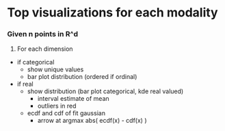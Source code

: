 # Top visualizations for each modality
### Given n points in R^d
1. For each dimension
  * if categorical
    * show unique values
    * bar plot distribution (ordered if ordinal)
  * if real
    * show distribution (bar plot categorical, kde real valued)
      * interval estimate of mean
      * outliers in red
    * ecdf and cdf of fit gaussian
      * arrow at argmax abs( ecdf(x) - cdf(x) )
